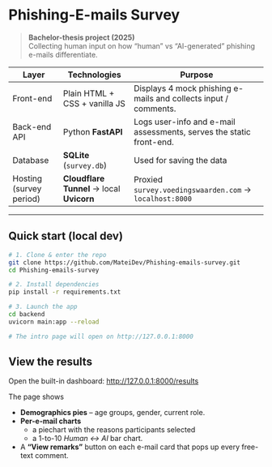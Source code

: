 # Phishing-E-mails Survey

> **Bachelor-thesis project (2025)**  
> Collecting human input on how “human” vs “AI-generated” phishing e-mails differentiate.

| Layer | Technologies | Purpose |
|-------|------|---------|
| Front-end | Plain HTML + CSS + vanilla JS | Displays 4 mock phishing e-mails and collects input / comments. |
| Back-end API | Python **FastAPI** | Logs user-info and e-mail assessments, serves the static front-end. |
| Database | **SQLite** (`survey.db`)| Used for saving the data |
| Hosting (survey period) | **Cloudflare Tunnel** → local **Uvicorn** | Proxied `survey.voedingswaarden.com` → `localhost:8000` |

---

## Quick start (local dev)

```bash
# 1. Clone & enter the repo
git clone https://github.com/MateiDev/Phishing-emails-survey.git
cd Phishing-emails-survey

# 2. Install dependencies
pip install -r requirements.txt 

# 3. Launch the app
cd backend
uvicorn main:app --reload

# The intro page will open on http://127.0.0.1:8000
```

## View the results

Open the built-in dashboard: http://127.0.0.1:8000/results

The page shows    
* **Demographics pies** – age groups, gender, current role.  
* **Per-e-mail charts**  
  * a piechart with the reasons participants selected 
  * a 1-to-10 *Human ↔ AI* bar chart.  
* A **“View remarks”** button on each e-mail card that pops up every free-text comment.
